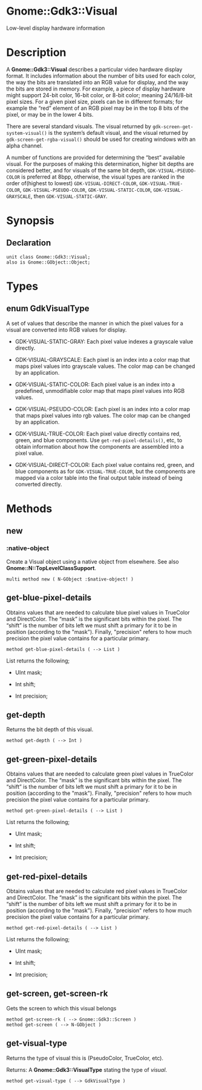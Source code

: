 Gnome::Gdk3::Visual
===================

Low-level display hardware information

Description
===========

A **Gnome::Gdk3::Visual** describes a particular video hardware display format. It includes information about the number of bits used for each color, the way the bits are translated into an RGB value for display, and the way the bits are stored in memory. For example, a piece of display hardware might support 24-bit color, 16-bit color, or 8-bit color; meaning 24/16/8-bit pixel sizes. For a given pixel size, pixels can be in different formats; for example the “red” element of an RGB pixel may be in the top 8 bits of the pixel, or may be in the lower 4 bits.

There are several standard visuals. The visual returned by `gdk-screen-get-system-visual()` is the system’s default visual, and the visual returned by `gdk-screen-get-rgba-visual()` should be used for creating windows with an alpha channel.

A number of functions are provided for determining the “best” available visual. For the purposes of making this determination, higher bit depths are considered better, and for visuals of the same bit depth, `GDK-VISUAL-PSEUDO-COLOR` is preferred at 8bpp, otherwise, the visual types are ranked in the order of(highest to lowest) `GDK-VISUAL-DIRECT-COLOR`, `GDK-VISUAL-TRUE-COLOR`, `GDK-VISUAL-PSEUDO-COLOR`, `GDK-VISUAL-STATIC-COLOR`, `GDK-VISUAL-GRAYSCALE`, then `GDK-VISUAL-STATIC-GRAY`.

Synopsis
========

Declaration
-----------

    unit class Gnome::Gdk3::Visual;
    also is Gnome::GObject::Object;

Types
=====

enum GdkVisualType
------------------

A set of values that describe the manner in which the pixel values for a visual are converted into RGB values for display.

  * GDK-VISUAL-STATIC-GRAY: Each pixel value indexes a grayscale value directly.

  * GDK-VISUAL-GRAYSCALE: Each pixel is an index into a color map that maps pixel values into grayscale values. The color map can be changed by an application.

  * GDK-VISUAL-STATIC-COLOR: Each pixel value is an index into a predefined, unmodifiable color map that maps pixel values into RGB values.

  * GDK-VISUAL-PSEUDO-COLOR: Each pixel is an index into a color map that maps pixel values into rgb values. The color map can be changed by an application.

  * GDK-VISUAL-TRUE-COLOR: Each pixel value directly contains red, green, and blue components. Use `get-red-pixel-details()`, etc, to obtain information about how the components are assembled into a pixel value.

  * GDK-VISUAL-DIRECT-COLOR: Each pixel value contains red, green, and blue components as for `GDK-VISUAL-TRUE-COLOR`, but the components are mapped via a color table into the final output table instead of being converted directly.

Methods
=======

new
---

### :native-object

Create a Visual object using a native object from elsewhere. See also **Gnome::N::TopLevelClassSupport**.

    multi method new ( N-GObject :$native-object! )

get-blue-pixel-details
----------------------

Obtains values that are needed to calculate blue pixel values in TrueColor and DirectColor. The “mask” is the significant bits within the pixel. The “shift” is the number of bits left we must shift a primary for it to be in position (according to the "mask"). Finally, "precision" refers to how much precision the pixel value contains for a particular primary.

    method get-blue-pixel-details ( --> List )

List returns the following;

  * UInt mask;

  * Int shift;

  * Int precision;

get-depth
---------

Returns the bit depth of this visual.

    method get-depth ( --> Int )

get-green-pixel-details
-----------------------

Obtains values that are needed to calculate green pixel values in TrueColor and DirectColor. The “mask” is the significant bits within the pixel. The “shift” is the number of bits left we must shift a primary for it to be in position (according to the "mask"). Finally, "precision" refers to how much precision the pixel value contains for a particular primary.

    method get-green-pixel-details ( --> List )

List returns the following;

  * UInt mask;

  * Int shift;

  * Int precision;

get-red-pixel-details
---------------------

Obtains values that are needed to calculate red pixel values in TrueColor and DirectColor. The “mask” is the significant bits within the pixel. The “shift” is the number of bits left we must shift a primary for it to be in position (according to the "mask"). Finally, "precision" refers to how much precision the pixel value contains for a particular primary.

    method get-red-pixel-details ( --> List )

List returns the following;

  * UInt mask;

  * Int shift;

  * Int precision;

get-screen, get-screen-rk
-------------------------

Gets the screen to which this visual belongs

    method get-screen-rk ( --> Gnome::Gdk3::Screen )
    method get-screen ( --> N-GObject )

get-visual-type
---------------

Returns the type of visual this is (PseudoColor, TrueColor, etc).

Returns: A **Gnome::Gdk3::VisualType** stating the type of *visual*.

    method get-visual-type ( --> GdkVisualType )

